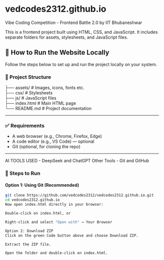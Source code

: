 # vedcodes2312.github.io

Vibe Coding Competition - Frontend Battle 2.0 by IIT Bhubaneshwar

This is a frontend project built using HTML, CSS, and JavaScript. It includes separate folders for assets, stylesheets, and JavaScript files.

## 🔧 How to Run the Website Locally

Follow the steps below to set up and run the project locally on your system.

### 📁 Project Structure

├── assets/ # Images, icons, fonts etc. <br>
├── css/ # Stylesheets <br>
├── js/ # JavaScript files <br>
├── index.html # Main HTML page <br>
└── README.md # Project documentation


---

### ✅ Requirements

- A web browser (e.g., Chrome, Firefox, Edge)
- A code editor (e.g., VS Code) — optional
- Git (optional, for cloning the repo)

---
 AI TOOLS USED - DeepSeek and ChatGPT
 Other Tools - Git and GitHub
### 🚀 Steps to Run

#### Option 1: Using Git (Recommended)

```bash
git clone https://github.com/vedcodes2312/vedcodes2312.github.io.git
cd vedcodes2312.github.io
Now open index.html directly in your browser:

Double-click on index.html, or

Right-click and select "Open with" → Your Browser

Option 2: Download ZIP
Click on the green Code button above and choose Download ZIP.

Extract the ZIP file.

Open the folder and double-click on index.html.


